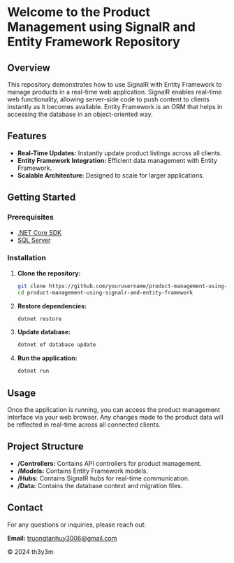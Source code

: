 # Welcome to the Product Management using SignalR and Entity Framework Repository

## Overview
This repository demonstrates how to use SignalR with Entity Framework to manage products in a real-time web application. SignalR enables real-time web functionality, allowing server-side code to push content to clients instantly as it becomes available. Entity Framework is an ORM that helps in accessing the database in an object-oriented way.

## Features
- **Real-Time Updates:** Instantly update product listings across all clients.
- **Entity Framework Integration:** Efficient data management with Entity Framework.
- **Scalable Architecture:** Designed to scale for larger applications.

## Getting Started

### Prerequisites
- [.NET Core SDK](https://dotnet.microsoft.com/download)
- [SQL Server](https://www.microsoft.com/en-us/sql-server/sql-server-downloads)

### Installation

1. **Clone the repository:**
    ```bash
    git clone https://github.com/yourusername/product-management-using-signalr-and-entity-framework.git
    cd product-management-using-signalr-and-entity-framework
    ```

2. **Restore dependencies:**
    ```bash
    dotnet restore
    ```

3. **Update database:**
    ```bash
    dotnet ef database update
    ```

4. **Run the application:**
    ```bash
    dotnet run
    ```

## Usage
Once the application is running, you can access the product management interface via your web browser. Any changes made to the product data will be reflected in real-time across all connected clients.

## Project Structure
- **/Controllers:** Contains API controllers for product management.
- **/Models:** Contains Entity Framework models.
- **/Hubs:** Contains SignalR hubs for real-time communication.
- **/Data:** Contains the database context and migration files.

## Contact
For any questions or inquiries, please reach out:

**Email:** [truongtanhuy3006@gmail.com](mailto:truongtanhuy3006@gmail.com)

&#169; 2024 th3y3m
